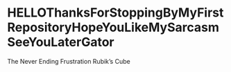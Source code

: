 # HELLOThanksForStoppingByMyFirstRepositoryHopeYouLikeMySarcasmSeeYouLaterGator
The Never Ending Frustration Rubik’s Cube
